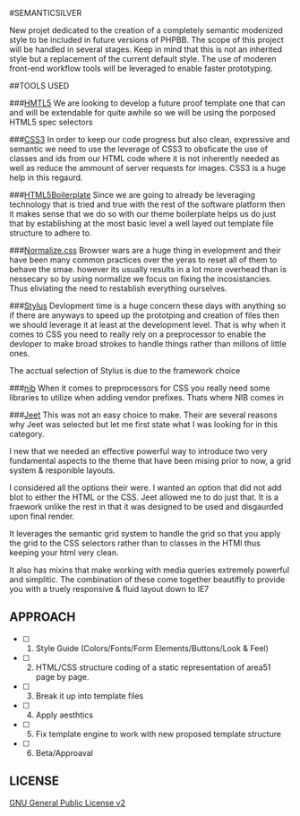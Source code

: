 #SEMANTICSILVER

New projet dedicated to the creation of a completely semantic modenized style to be included in future versions of PHPBB. The scope of this project will be handled in several stages. Keep in mind that this is not an inherited style but a replacement of the current default style. The use of moderen front-end workflow tools will be leveraged to enable faster prototyping.

##TOOLS USED

###[HMTL5](http://www.w3.org/html/logo/ "HTML5")
We are looking to develop a future proof template one that can and will be extendable for quite awhile so we will be using the porposed HTML5 spec selectors

###[CSS3](http://www.w3.org/Style/CSS/ "CSS3")
In order to keep our code progress but also clean, expressive and semantic we need to use the leverage of CSS3 to obsficate the use of classes and ids from our HTML code where it is not inherently needed as well as reduce the ammount of server requests for images. CSS3 is a huge help in this regaurd.

###[HTML5Boilerplate](http://html5boilerplate.com/ "HMTL5Boilerplate")
Since we are going to already be leveraging technology that is tried and true with the rest of the software platform then it makes sense that we do so with our theme boilerplate helps us do just that by establishing at the most basic level a well layed out template file structure to adhere to.

###[Normalize.css](http://necolas.github.io/normalize.css/ "Normalize.css")
Browser wars are a huge thing in evelopment and their have been many common practices over the yeras to reset all of them to behave the smae. however its usually results in a lot more overhead than is nessecary so by using normalize we focus on fixing the incosistancies. Thus eliviating the need to restablish everything ourselves.

###[Stylus](http://learnboost.github.io/stylus/ "Stylus")
Devlopment time is a huge concern these days with anything so if there are anyways to speed up the prototping and creation of files then we should leverage it at least at the development level. That is why when it comes to CSS you need to really rely on a preprocessor to enable the devloper to make broad strokes to handle things rather than millons of little ones.

The acctual selection of Stylus is due to the framework choice

###[nib](http://visionmedia.github.io/nib/ "nib")
When it comes to preprocessors for CSS you really need some libraries to utilize when adding vendor prefixes. Thats where NIB comes in

###[Jeet](http://jeetframework.com/ "Jeet")
This was not an easy choice to make. Their are several reasons why Jeet was selected but let me first state what I was looking for in this category.

I new that we needed an effective powerful way to introduce two very fundamental aspects to the theme that have been mising prior to now, a grid system & responible layouts. 

I considered all the options their were. I wanted an option that did not add blot to either the HTML or the CSS. Jeet allowed me to do just that. It is a fraework unlike the rest in that it was designed to be used and disgaurded upon final render. 

It leverages the semantic grid system to handle the grid so that you apply the grid to the CSS selectors rather than to classes in the HTMl thus keeping your html very clean. 

It also has mixins that make working with media queries extremely powerful and simplitic. The combination of these come together beautifly to provide you with a truely responsive & fluid layout down to IE7

## APPROACH

- [ ] 1. Style Guide (Colors/Fonts/Form Elements/Buttons/Look & Feel)
- [ ] 2. HTML/CSS structure coding of a static representation of area51 page by page.
- [ ] 3. Break it up into template files
- [ ] 4. Apply aesthtics
- [ ] 5. Fix template engine to work with new proposed template structure
- [ ] 6. Beta/Approaval

## LICENSE
[GNU General Public License v2](http://opensource.org/licenses/gpl-2.0.php)
